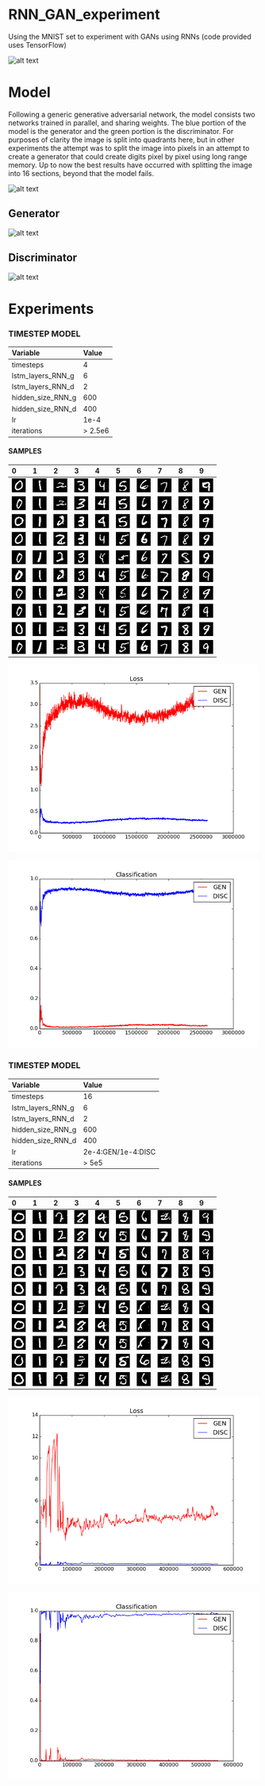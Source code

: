 # RNN_GAN_experiment
Using the MNIST set to experiment with GANs using RNNs (code provided uses TensorFlow)

![alt text](https://github.com/jarmstrong2/RNN_GAN_experiment/blob/master/images/faster_transition_smaller.gif)

Model
=====
Following a generic generative adversarial network, the model consists two networks trained in parallel, and sharing weights.
The blue portion of the model is the generator and the green portion is the discriminator. For purposes of clarity the image is
split into quadrants here, but in other experiments the attempt was to split the image into pixels in an attempt to create a 
generator that could create digits pixel by pixel using long range memory. Up to now the best results have occurred with splitting
the image into 16 sections, beyond that the model fails.

![alt text](https://github.com/jarmstrong2/RNN_GAN_experiment/blob/master/images/model_diagram.jpg)

Generator
---------
![alt text](https://github.com/jarmstrong2/RNN_GAN_experiment/blob/master/images/model_diagram_gen.jpg)

Discriminator
---------
![alt text](https://github.com/jarmstrong2/RNN_GAN_experiment/blob/master/images/model_diagram_disc.jpg)

Experiments
=====

### TIMESTEP MODEL

| Variable          | Value     |
| :---------------- | :---------|
| timesteps         | 4         |
| lstm_layers_RNN_g | 6        |
| lstm_layers_RNN_d | 2         |
| hidden_size_RNN_g | 600       |
| hidden_size_RNN_d | 400       |
| lr                | 1e-4    |
| iterations        | > 2.5e6       |

#### SAMPLES

|0|1|2|3|4|5|6|7|8|9|
|:---|:---|:---|:---|:---|:---|:---|:---|:---|:---|
|![alt tag](full_mod_aug_8/im0_1.png)|![alt tag](full_mod_aug_8/im1_1.png)|![alt tag](full_mod_aug_8/im2_1.png)|![alt tag](full_mod_aug_8/im3_1.png)|![alt tag](full_mod_aug_8/im4_1.png)|![alt tag](full_mod_aug_8/im5_1.png)|![alt tag](full_mod_aug_8/im6_1.png)|![alt tag](full_mod_aug_8/im7_1.png)|![alt tag](full_mod_aug_8/im8_1.png)|![alt tag](full_mod_aug_8/im9_1.png)|
|![alt tag](full_mod_aug_8/im0_2.png)|![alt tag](full_mod_aug_8/im1_2.png)|![alt tag](full_mod_aug_8/im2_2.png)|![alt tag](full_mod_aug_8/im3_2.png)|![alt tag](full_mod_aug_8/im4_2.png)|![alt tag](full_mod_aug_8/im5_2.png)|![alt tag](full_mod_aug_8/im6_2.png)|![alt tag](full_mod_aug_8/im7_2.png)|![alt tag](full_mod_aug_8/im8_2.png)|![alt tag](full_mod_aug_8/im9_2.png)|
|![alt tag](full_mod_aug_8/im0_3.png)|![alt tag](full_mod_aug_8/im1_3.png)|![alt tag](full_mod_aug_8/im2_3.png)|![alt tag](full_mod_aug_8/im3_3.png)|![alt tag](full_mod_aug_8/im4_3.png)|![alt tag](full_mod_aug_8/im5_3.png)|![alt tag](full_mod_aug_8/im6_3.png)|![alt tag](full_mod_aug_8/im7_3.png)|![alt tag](full_mod_aug_8/im8_3.png)|![alt tag](full_mod_aug_8/im9_3.png)|
|![alt tag](full_mod_aug_8/im0_4.png)|![alt tag](full_mod_aug_8/im1_4.png)|![alt tag](full_mod_aug_8/im2_4.png)|![alt tag](full_mod_aug_8/im3_4.png)|![alt tag](full_mod_aug_8/im4_4.png)|![alt tag](full_mod_aug_8/im5_4.png)|![alt tag](full_mod_aug_8/im6_4.png)|![alt tag](full_mod_aug_8/im7_4.png)|![alt tag](full_mod_aug_8/im8_4.png)|![alt tag](full_mod_aug_8/im9_4.png)|
|![alt tag](full_mod_aug_8/im0_5.png)|![alt tag](full_mod_aug_8/im1_5.png)|![alt tag](full_mod_aug_8/im2_5.png)|![alt tag](full_mod_aug_8/im3_5.png)|![alt tag](full_mod_aug_8/im4_5.png)|![alt tag](full_mod_aug_8/im5_5.png)|![alt tag](full_mod_aug_8/im6_5.png)|![alt tag](full_mod_aug_8/im7_5.png)|![alt tag](full_mod_aug_8/im8_5.png)|![alt tag](full_mod_aug_8/im9_5.png)|
|![alt tag](full_mod_aug_8/im0_6.png)|![alt tag](full_mod_aug_8/im1_6.png)|![alt tag](full_mod_aug_8/im2_6.png)|![alt tag](full_mod_aug_8/im3_6.png)|![alt tag](full_mod_aug_8/im4_6.png)|![alt tag](full_mod_aug_8/im5_6.png)|![alt tag](full_mod_aug_8/im6_6.png)|![alt tag](full_mod_aug_8/im7_6.png)|![alt tag](full_mod_aug_8/im8_6.png)|![alt tag](full_mod_aug_8/im9_6.png)|
|![alt tag](full_mod_aug_8/im0_7.png)|![alt tag](full_mod_aug_8/im1_7.png)|![alt tag](full_mod_aug_8/im2_7.png)|![alt tag](full_mod_aug_8/im3_7.png)|![alt tag](full_mod_aug_8/im4_7.png)|![alt tag](full_mod_aug_8/im5_7.png)|![alt tag](full_mod_aug_8/im6_7.png)|![alt tag](full_mod_aug_8/im7_7.png)|![alt tag](full_mod_aug_8/im8_7.png)|![alt tag](full_mod_aug_8/im9_7.png)|
|![alt tag](full_mod_aug_8/im0_8.png)|![alt tag](full_mod_aug_8/im1_8.png)|![alt tag](full_mod_aug_8/im2_8.png)|![alt tag](full_mod_aug_8/im3_8.png)|![alt tag](full_mod_aug_8/im4_8.png)|![alt tag](full_mod_aug_8/im5_8.png)|![alt tag](full_mod_aug_8/im6_8.png)|![alt tag](full_mod_aug_8/im7_8.png)|![alt tag](full_mod_aug_8/im8_8.png)|![alt tag](full_mod_aug_8/im9_8.png)|
|![alt tag](full_mod_aug_8/im0_9.png)|![alt tag](full_mod_aug_8/im1_9.png)|![alt tag](full_mod_aug_8/im2_9.png)|![alt tag](full_mod_aug_8/im3_9.png)|![alt tag](full_mod_aug_8/im4_9.png)|![alt tag](full_mod_aug_8/im5_9.png)|![alt tag](full_mod_aug_8/im6_9.png)|![alt tag](full_mod_aug_8/im7_9.png)|![alt tag](full_mod_aug_8/im8_9.png)|![alt tag](full_mod_aug_8/im9_9.png)|
|![alt tag](full_mod_aug_8/im0_10.png)|![alt tag](full_mod_aug_8/im1_10.png)|![alt tag](full_mod_aug_8/im2_10.png)|![alt tag](full_mod_aug_8/im3_10.png)|![alt tag](full_mod_aug_8/im4_10.png)|![alt tag](full_mod_aug_8/im5_10.png)|![alt tag](full_mod_aug_8/im6_10.png)|![alt tag](full_mod_aug_8/im7_10.png)|![alt tag](full_mod_aug_8/im8_10.png)|![alt tag](full_mod_aug_8/im9_10.png)|

![alt tag](full_mod_aug_8/loss_full_aug_8.png)

![alt tag](full_mod_aug_8/classification_full_aug_8.png)

### TIMESTEP MODEL

| Variable          | Value     |
| :---------------- | :---------|
| timesteps         | 16         |
| lstm_layers_RNN_g | 6        |
| lstm_layers_RNN_d | 2         |
| hidden_size_RNN_g | 600       |
| hidden_size_RNN_d | 400       |
| lr                | 2e-4:GEN/1e-4:DISC    |
| iterations        | > 5e5       |

#### SAMPLES

|0|1|2|3|4|5|6|7|8|9|
|:---|:---|:---|:---|:---|:---|:---|:---|:---|:---|
|![alt tag](steps16/im0_0.png)|![alt tag](steps16/im1_0.png)|![alt tag](steps16/im2_0.png)|![alt tag](steps16/im3_0.png)|![alt tag](steps16/im4_0.png)|![alt tag](steps16/im5_0.png)|![alt tag](steps16/im6_0.png)|![alt tag](steps16/im7_0.png)|![alt tag](steps16/im8_0.png)|![alt tag](steps16/im9_0.png)|
|![alt tag](steps16/im0_1.png)|![alt tag](steps16/im1_1.png)|![alt tag](steps16/im2_1.png)|![alt tag](steps16/im3_1.png)|![alt tag](steps16/im4_1.png)|![alt tag](steps16/im5_1.png)|![alt tag](steps16/im6_1.png)|![alt tag](steps16/im7_1.png)|![alt tag](steps16/im8_1.png)|![alt tag](steps16/im9_1.png)|
|![alt tag](steps16/im0_2.png)|![alt tag](steps16/im1_2.png)|![alt tag](steps16/im2_2.png)|![alt tag](steps16/im3_2.png)|![alt tag](steps16/im4_2.png)|![alt tag](steps16/im5_2.png)|![alt tag](steps16/im6_2.png)|![alt tag](steps16/im7_2.png)|![alt tag](steps16/im8_2.png)|![alt tag](steps16/im9_2.png)|
|![alt tag](steps16/im0_3.png)|![alt tag](steps16/im1_3.png)|![alt tag](steps16/im2_3.png)|![alt tag](steps16/im3_3.png)|![alt tag](steps16/im4_3.png)|![alt tag](steps16/im5_3.png)|![alt tag](steps16/im6_3.png)|![alt tag](steps16/im7_3.png)|![alt tag](steps16/im8_3.png)|![alt tag](steps16/im9_3.png)|
|![alt tag](steps16/im0_4.png)|![alt tag](steps16/im1_4.png)|![alt tag](steps16/im2_4.png)|![alt tag](steps16/im3_4.png)|![alt tag](steps16/im4_4.png)|![alt tag](steps16/im5_4.png)|![alt tag](steps16/im6_4.png)|![alt tag](steps16/im7_4.png)|![alt tag](steps16/im8_4.png)|![alt tag](steps16/im9_4.png)|
|![alt tag](steps16/im0_5.png)|![alt tag](steps16/im1_5.png)|![alt tag](steps16/im2_5.png)|![alt tag](steps16/im3_5.png)|![alt tag](steps16/im4_5.png)|![alt tag](steps16/im5_5.png)|![alt tag](steps16/im6_5.png)|![alt tag](steps16/im7_5.png)|![alt tag](steps16/im8_5.png)|![alt tag](steps16/im9_5.png)|
|![alt tag](steps16/im0_6.png)|![alt tag](steps16/im1_6.png)|![alt tag](steps16/im2_6.png)|![alt tag](steps16/im3_6.png)|![alt tag](steps16/im4_6.png)|![alt tag](steps16/im5_6.png)|![alt tag](steps16/im6_6.png)|![alt tag](steps16/im7_6.png)|![alt tag](steps16/im8_6.png)|![alt tag](steps16/im9_6.png)|
|![alt tag](steps16/im0_7.png)|![alt tag](steps16/im1_7.png)|![alt tag](steps16/im2_7.png)|![alt tag](steps16/im3_7.png)|![alt tag](steps16/im4_7.png)|![alt tag](steps16/im5_7.png)|![alt tag](steps16/im6_7.png)|![alt tag](steps16/im7_7.png)|![alt tag](steps16/im8_7.png)|![alt tag](steps16/im9_7.png)|
|![alt tag](steps16/im0_8.png)|![alt tag](steps16/im1_8.png)|![alt tag](steps16/im2_8.png)|![alt tag](steps16/im3_8.png)|![alt tag](steps16/im4_8.png)|![alt tag](steps16/im5_8.png)|![alt tag](steps16/im6_8.png)|![alt tag](steps16/im7_8.png)|![alt tag](steps16/im8_8.png)|![alt tag](steps16/im9_8.png)|
|![alt tag](steps16/im0_9.png)|![alt tag](steps16/im1_9.png)|![alt tag](steps16/im2_9.png)|![alt tag](steps16/im3_9.png)|![alt tag](steps16/im4_9.png)|![alt tag](steps16/im5_9.png)|![alt tag](steps16/im6_9.png)|![alt tag](steps16/im7_9.png)|![alt tag](steps16/im8_9.png)|![alt tag](steps16/im9_9.png)|

![alt tag](steps16/loss_sep_4_18.png)

![alt tag](steps16/classification_sep_4_18.png)

